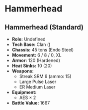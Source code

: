 # Hammerhead
## Hammerhead (Standard)
- **Role:** Undefined
- **Tech Base:** Clan ()
- **Chassis:** 45 tons (Endo Steel)
- **Movement:** 6 / 8 / 0, XL
- **Armor:** 120 (Hardened)
- **Heat Sinks:** 10 (20)
- **Weapons:**
  - Streak SRM 6 (ammo: 15)
  - Large Pulse Laser
  - ER Medium Laser
- **Equipment:**
  - AES × 2
- **Battle Value:** 1667

